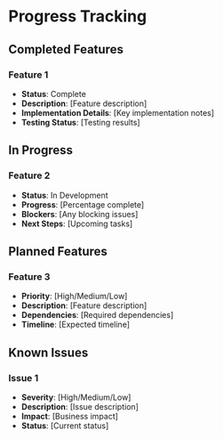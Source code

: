 # Progress Tracking

## Completed Features
### Feature 1
- **Status**: Complete
- **Description**: [Feature description]
- **Implementation Details**: [Key implementation notes]
- **Testing Status**: [Testing results]

## In Progress
### Feature 2
- **Status**: In Development
- **Progress**: [Percentage complete]
- **Blockers**: [Any blocking issues]
- **Next Steps**: [Upcoming tasks]

## Planned Features
### Feature 3
- **Priority**: [High/Medium/Low]
- **Description**: [Feature description]
- **Dependencies**: [Required dependencies]
- **Timeline**: [Expected timeline]

## Known Issues
### Issue 1
- **Severity**: [High/Medium/Low]
- **Description**: [Issue description]
- **Impact**: [Business impact]
- **Status**: [Current status] 